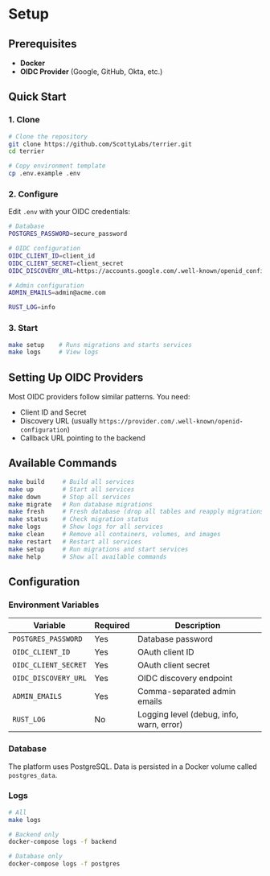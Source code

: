 # Setup

## Prerequisites

- **Docker**
- **OIDC Provider** (Google, GitHub, Okta, etc.)

## Quick Start

### 1. Clone

```bash
# Clone the repository
git clone https://github.com/ScottyLabs/terrier.git
cd terrier

# Copy environment template
cp .env.example .env
```

### 2. Configure

Edit `.env` with your OIDC credentials:

```bash
# Database
POSTGRES_PASSWORD=secure_password

# OIDC configuration
OIDC_CLIENT_ID=client_id
OIDC_CLIENT_SECRET=client_secret
OIDC_DISCOVERY_URL=https://accounts.google.com/.well-known/openid_configuration

# Admin configuration
ADMIN_EMAILS=admin@acme.com

RUST_LOG=info
```

### 3. Start

```bash
make setup    # Runs migrations and starts services
make logs     # View logs
```

## Setting Up OIDC Providers

Most OIDC providers follow similar patterns. You need:

- Client ID and Secret
- Discovery URL (usually `https://provider.com/.well-known/openid-configuration`)
- Callback URL pointing to the backend

## Available Commands

```bash
make build     # Build all services
make up        # Start all services
make down      # Stop all services
make migrate   # Run database migrations
make fresh     # Fresh database (drop all tables and reapply migrations)
make status    # Check migration status
make logs      # Show logs for all services
make clean     # Remove all containers, volumes, and images
make restart   # Restart all services
make setup     # Run migrations and start services
make help      # Show all available commands
```

## Configuration

### Environment Variables

| Variable | Required | Description |
|----------|----------|-------------|
| `POSTGRES_PASSWORD` | Yes | Database password |
| `OIDC_CLIENT_ID` | Yes | OAuth client ID |
| `OIDC_CLIENT_SECRET` | Yes | OAuth client secret |
| `OIDC_DISCOVERY_URL` | Yes | OIDC discovery endpoint |
| `ADMIN_EMAILS` | Yes | Comma-separated admin emails |
| `RUST_LOG` | No | Logging level (debug, info, warn, error) |

### Database

The platform uses PostgreSQL. Data is persisted in a Docker volume called `postgres_data`.

### Logs

```bash
# All
make logs

# Backend only
docker-compose logs -f backend

# Database only
docker-compose logs -f postgres
```
